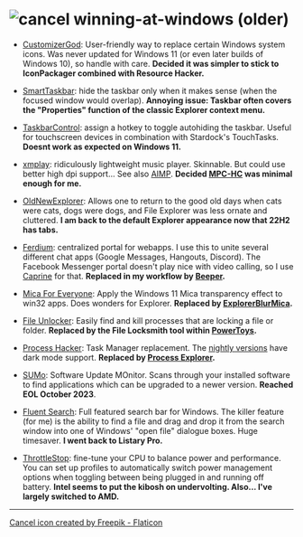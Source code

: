 # ![cancel](./images/cancel-small.png "cancel icon") winning-at-windows (older)

* [CustomizerGod](https://www.door2windows.com/customizergod/): User-friendly way to replace certain Windows system icons. Was never updated for Windows 11 (or even later builds of Windows 10), so handle with care. **Decided it was simpler to stick to IconPackager combined with Resource Hacker.**


* [SmartTaskbar](https://github.com/ChanpleCai/SmartTaskbar): hide the taskbar only when it makes sense (when the focused window would overlap). **Annoying issue: Taskbar often covers the "Properties" function of the classic Explorer context menu.**

* [TaskbarControl](https://www.thefreewindows.com/3252/hide-completely-the-windows-taskbar-using-a-hotkey-and-unhide-it-with-taskbar-control/): assign a hotkey to toggle autohiding  the taskbar. Useful for touchscreen devices in combination with Stardock's TouchTasks. **Doesnt work as expected on Windows 11.**

* [xmplay](https://www.un4seen.com/):  ridiculously lightweight music player. Skinnable. But could use better high dpi support... See also [AIMP](https://www.aimp.ru/). **Decided [MPC-HC](https://github.com/clsid2/mpc-hc/releases/) was minimal enough for me.**

* [OldNewExplorer](https://m.majorgeeks.com/files/details/oldnewexplorer.html): Allows one to return to the good old days when cats were cats, dogs were dogs, and File Explorer was less ornate and cluttered. **I am back to the default Explorer appearance now that 22H2 has tabs.**


* [Ferdium](https://ferdium.org/): centralized portal for webapps. I use this to unite several different chat apps (Google Messages, Hangouts, Discord). The Facebook Messenger portal doesn't play nice with video calling, so I use [Caprine](https://sindresorhus.com/caprine/) for that. **Replaced in my workflow by [Beeper](https://www.beeper.com/).**

* [Mica For Everyone](https://github.com/MicaForEveryone/MicaForEveryone): Apply the Windows 11 Mica transparency effect to win32 apps. Does wonders for Explorer. **Replaced by [ExplorerBlurMica](https://github.com/Maplespe/ExplorerBlurMica).**

* [File Unlocker](https://github.com/marianpekar/file-unlocker-for-windows): Easily find and kill processes that are locking a file or folder. **Replaced by the File Locksmith tool within [PowerToys](https://github.com/microsoft/PowerToys/releases/tag/v0.64.0).**


* [Process Hacker](https://github.com/processhacker/processhacker): Task Manager replacement. The [nightly versions](https://processhacker.sourceforge.io/nightly.php) have dark mode support. **Replaced by [Process Explorer](https://learn.microsoft.com/en-us/sysinternals/downloads/process-explorer).**


* [SUMo](https://www.kcsoftwares.com/?sumo): Software Update MOnitor. Scans through your installed software to find applications which can be upgraded to a newer version. **Reached EOL October 2023**.

* [Fluent Search](https://www.fluentsearch.net/): Full featured search bar for Windows. The killer feature (for me) is the ability to find a file and drag and drop it from the search window into one of Windows' "open file" dialogue boxes. Huge timesaver. **I went back to Listary Pro.**


* [ThrottleStop](https://www.techpowerup.com/download/techpowerup-throttlestop/): fine-tune your CPU to balance power and performance. You can set up profiles to automatically switch power management options when toggling between being plugged in and running off battery. **Intel seems to put the kibosh on undervolting. Also... I've largely switched to AMD.** 

***
<a href="https://www.flaticon.com/free-icons/close" title="close icons">Cancel icon created by Freepik - Flaticon</a>